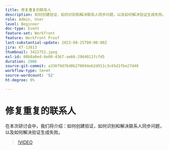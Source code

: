 ```yaml
---
title: 修复重复的联系人
description: 如何创建验证、如何识别和解决联系人同步问题，以及如何解决验证生成失败。
role: Admin, User
level: Beginner
doc-type: Event
feature-set: Workfront
feature: Workfront Proof
last-substantial-update: 2023-08-25T00:00:00Z
jira: KT-13813
thumbnail: 3422751.jpeg
exl-id: 80b8a0ed-6e00-4367-ae66-2964011fcfd5
duration: 2966
source-git-commit: a336f9d76d0b270694eb2d911c3c65d1fbe27d40
workflow-type: tm+mt
source-wordcount: '52'
ht-degree: 0%

---
```


# 修复重复的联系人

在本次研讨会中，我们将介绍：如何创建验证，如何识别和解决联系人同步问题，以及如何解决验证生成失败。

>[!VIDEO](https://video.tv.adobe.com/v/3422751/?learn=on)
